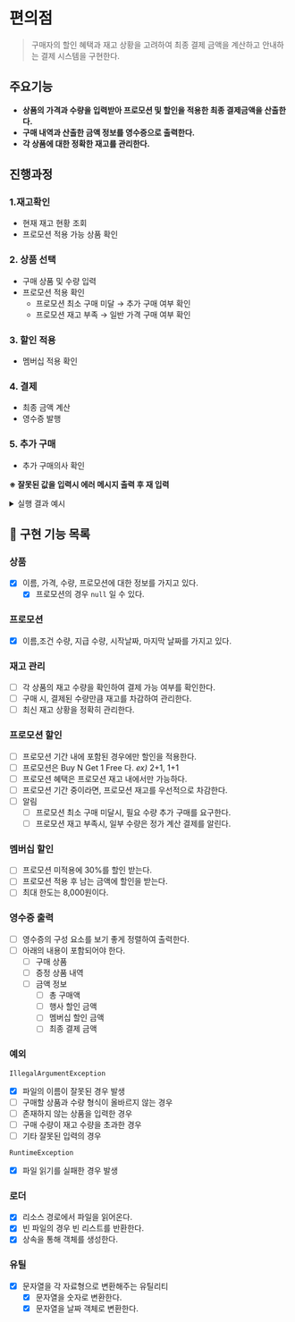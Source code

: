 # 편의점
> 구매자의 할인 혜택과 재고 상황을 고려하여 최종 결제 금액을 계산하고
> 안내하는 결제 시스템을 구현한다.

## 주요기능
- **상품의 가격과 수량을 입력받아 프로모션 및 할인을 적용한 최종 결제금액을 산출한다.**
- **구매 내역과 산출한 금액 정보를 영수증으로 출력한다.**
- **각 상품에 대한 정확한 재고를 관리한다.**


## 진행과정
### 1.재고확인
- 현재 재고 현황 조회
- 프로모션 적용 가능 상품 확인
### 2. 상품 선택
- 구매 상품 및 수량 입력
- 프로모션 적용 확인
   - 프로모션 최소 구매 미달 → 추가 구매 여부 확인
   - 프로모션 재고 부족 →  일반 가격 구매 여부 확인
### 3. 할인 적용
- 멤버십 적용 확인
### 4. 결제
- 최종 금액 계산
- 영수증 발행
### 5. 추가 구매
- 추가 구매의사 확인

**※ 잘못된 값을 입력시 에러 메시지 출력 후 재 입력**

<details><summary>실행 결과 예시</summary>

```text
안녕하세요. W편의점입니다.
현재 보유하고 있는 상품입니다.

- 콜라 1,000원 10개 탄산2+1
- 콜라 1,000원 10개
- 사이다 1,000원 8개 탄산2+1
- 사이다 1,000원 7개
- 오렌지주스 1,800원 9개 MD추천상품
- 오렌지주스 1,800원 재고 없음
- 탄산수 1,200원 5개 탄산2+1
- 탄산수 1,200원 재고 없음
- 물 500원 10개
- 비타민워터 1,500원 6개
- 감자칩 1,500원 5개 반짝할인
- 감자칩 1,500원 5개
- 초코바 1,200원 5개 MD추천상품
- 초코바 1,200원 5개
- 에너지바 2,000원 5개
- 정식도시락 6,400원 8개
- 컵라면 1,700원 1개 MD추천상품
- 컵라면 1,700원 10개

구매하실 상품명과 수량을 입력해 주세요. (예: [사이다-2],[감자칩-1])
[콜라-3],[에너지바-5]

멤버십 할인을 받으시겠습니까? (Y/N)
Y 

==============W 편의점================
상품명		수량	금액
콜라		3 	3,000
에너지바 		5 	10,000
=============증	정===============
콜라		1
====================================
총구매액		8	13,000
행사할인			-1,000
멤버십할인			-3,000
내실돈			 9,000

감사합니다. 구매하고 싶은 다른 상품이 있나요? (Y/N)
Y

안녕하세요. W편의점입니다.
현재 보유하고 있는 상품입니다.

- 콜라 1,000원 7개 탄산2+1
- 콜라 1,000원 10개
- 사이다 1,000원 8개 탄산2+1
- 사이다 1,000원 7개
- 오렌지주스 1,800원 9개 MD추천상품
- 오렌지주스 1,800원 재고 없음
- 탄산수 1,200원 5개 탄산2+1
- 탄산수 1,200원 재고 없음
- 물 500원 10개
- 비타민워터 1,500원 6개
- 감자칩 1,500원 5개 반짝할인
- 감자칩 1,500원 5개
- 초코바 1,200원 5개 MD추천상품
- 초코바 1,200원 5개
- 에너지바 2,000원 재고 없음
- 정식도시락 6,400원 8개
- 컵라면 1,700원 1개 MD추천상품
- 컵라면 1,700원 10개

구매하실 상품명과 수량을 입력해 주세요. (예: [사이다-2],[감자칩-1])
[콜라-10]

현재 콜라 4개는 프로모션 할인이 적용되지 않습니다. 그래도 구매하시겠습니까? (Y/N)
Y

멤버십 할인을 받으시겠습니까? (Y/N)
N

==============W 편의점================
상품명		수량	금액
콜라		10 	10,000
=============증	정===============
콜라		2
====================================
총구매액		10	10,000
행사할인			-2,000
멤버십할인			-0
내실돈			 8,000

감사합니다. 구매하고 싶은 다른 상품이 있나요? (Y/N)
Y

안녕하세요. W편의점입니다.
현재 보유하고 있는 상품입니다.

- 콜라 1,000원 재고 없음 탄산2+1
- 콜라 1,000원 7개
- 사이다 1,000원 8개 탄산2+1
- 사이다 1,000원 7개
- 오렌지주스 1,800원 9개 MD추천상품
- 오렌지주스 1,800원 재고 없음
- 탄산수 1,200원 5개 탄산2+1
- 탄산수 1,200원 재고 없음
- 물 500원 10개
- 비타민워터 1,500원 6개
- 감자칩 1,500원 5개 반짝할인
- 감자칩 1,500원 5개
- 초코바 1,200원 5개 MD추천상품
- 초코바 1,200원 5개
- 에너지바 2,000원 재고 없음
- 정식도시락 6,400원 8개
- 컵라면 1,700원 1개 MD추천상품
- 컵라면 1,700원 10개

구매하실 상품명과 수량을 입력해 주세요. (예: [사이다-2],[감자칩-1])
[오렌지주스-1]

현재 오렌지주스은(는) 1개를 무료로 더 받을 수 있습니다. 추가하시겠습니까? (Y/N)
Y

멤버십 할인을 받으시겠습니까? (Y/N)
Y

==============W 편의점================
상품명		수량	금액
오렌지주스		2 	3,600
=============증	정===============
오렌지주스		1
====================================
총구매액		2	3,600
행사할인			-1,800
멤버십할인			-0
내실돈			 1,800

감사합니다. 구매하고 싶은 다른 상품이 있나요? (Y/N)
N
```

</details>

## 📌 구현 기능 목록
### 상품
- [x] 이름, 가격, 수량, 프로모션에 대한 정보를 가지고 있다.
  - [x] 프로모션의 경우 ```null``` 일 수 있다.
### 프로모션
- [x] 이름,조건 수량, 지급 수량, 시작날짜, 마지막 날짜를 가지고 있다.
### 재고 관리
- [ ] 각 상품의 재고 수량을 확인하여 결제 가능 여부를 확인한다.
- [ ] 구매 시, 결제된 수량만큼 재고를 차감하여 관리한다.
- [ ] 최신 재고 상황을 정확히 관리한다.

### 프로모션 할인
- [ ] 프로모션 기간 내에 포함된 경우에만 할인을 적용한다.
- [ ] 프로모션은 Buy N Get 1 Free 다. _ex)_ 2+1, 1+1
- [ ] 프로모션 혜택은 프로모션 재고 내에서만 가능하다.
- [ ] 프로모션 기간 중이라면, 프로모션 재고를 우선적으로 차감한다.
- [ ] 알림
  - [ ] 프로모션 최소 구매 미달시, 필요 수량 추가 구매를 요구한다.
  - [ ] 프로모션 재고 부족시, 일부 수량은 정가 계산 결제를 알린다.
### 멤버십 할인
- [ ] 프로모션 미적용에 30%를 할인 받는다.
- [ ] 프로모션 적용 후 남는 금액에 할인을 받는다.
- [ ] 최대 한도는 8,000원이다.

### 영수증 출력
- [ ] 영수증의 구성 요소를 보기 좋게 정렬하여 출력한다.
- [ ] 아래의 내용이 포함되어야 한다.
  - [ ] 구매 상품
  - [ ] 증정 상품 내역
  - [ ] 금액 정보
    - [ ] 총 구매액
    - [ ] 행사 할인 금액
    - [ ] 멤버십 할인 금액
    - [ ] 최종 결제 금액

### 예외 
```IllegalArgumentException```
- [x] 파일의 이름이 잘못된 경우 발생
- [ ] 구매할 상품과 수량 형식이 올바르지 않는 경우
- [ ] 존재하지 않는 상품을 입력한 경우
- [ ] 구매 수량이 재고 수량을 초과한 경우
- [ ] 기타 잘못된 입력의 경우  

```RuntimeException```
- [x] 파일 읽기를 실패한 경우 발생
### 로더
- [x] 리소스 경로에서 파일을 읽어온다.
- [x] 빈 파일의 경우 빈 리스트를 반환한다.
- [x] 상속을 통해 객체를 생성한다.
### 유틸
- [x] 문자열을 각 자료형으로 변환해주는 유틸리티
  - [x] 문자열을 숫자로 변환한다.
  - [x] 문자열을 날짜 객체로 변환한다.